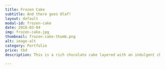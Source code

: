 ```yaml
---
title: Frozen Cake
subtitle: And there goes Olaf!
layout: default
modal-id: frozen-cake
date: 2018-03-04
img: frozen-cake.jpg
thumbnail: frozen-cake-thumb.png
alt: image-alt
category: Portfolio
price: tbd
description: This is a rich chocolate cake layered with an indulgent chocolate buttercream.  It is covered in sugarpaste and decorated with white sugarpaste snowflakes.  The cake toppers are non edible store bought toys.      

---
```

